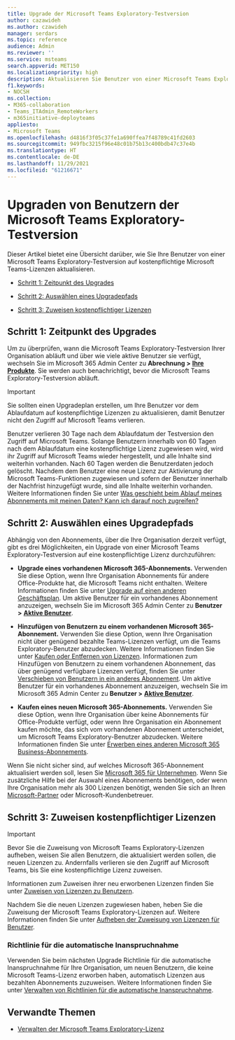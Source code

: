 ```yaml
---
title: Upgrade der Microsoft Teams Exploratory-Testversion
author: cazawideh
ms.author: czawideh
manager: serdars
ms.topic: reference
audience: Admin
ms.reviewer: ''
ms.service: msteams
search.appverid: MET150
ms.localizationpriority: high
description: Aktualisieren Sie Benutzer von einer Microsoft Teams Exploratory-Testversion auf eine kostenpflichtige Lizenz.
f1.keywords:
- NOCSH
ms.collection:
- M365-collaboration
- Teams_ITAdmin_RemoteWorkers
- m365initiative-deployteams
appliesto:
- Microsoft Teams
ms.openlocfilehash: d4816f3f05c37fe1a690ffea7f48789c41fd2603
ms.sourcegitcommit: 949fbc3215f96e48c01b75b13c400bdb47c37e4b
ms.translationtype: HT
ms.contentlocale: de-DE
ms.lasthandoff: 11/29/2021
ms.locfileid: "61216671"
---
```

# <a name="upgrade-users-from-the-teams-exploratory-trial"></a>Upgraden von Benutzern der Microsoft Teams Exploratory-Testversion

Dieser Artikel bietet eine Übersicht darüber, wie Sie Ihre Benutzer von einer Microsoft Teams Exploratory-Testversion auf kostenpflichtige Microsoft Teams-Lizenzen aktualisieren.

- [Schritt 1: Zeitpunkt des Upgrades](#step-1-when-to-upgrade)

- [Schritt 2: Auswählen eines Upgradepfads](#step-2-choose-an-upgrade-path)

- [Schritt 3: Zuweisen kostenpflichtiger Lizenzen](#step-3-assign-paid-licenses)

## <a name="step-1-when-to-upgrade"></a>Schritt 1: Zeitpunkt des Upgrades  

Um zu überprüfen, wann die Microsoft Teams Exploratory-Testversion Ihrer Organisation abläuft und über wie viele aktive Benutzer sie verfügt, wechseln Sie im Microsoft 365 Admin Center zu **Abrechnung >** <a href="https://go.microsoft.com/fwlink/p/?linkid=842054" target="_blank"><b>Ihre Produkte</b></a>. Sie werden auch benachrichtigt, bevor die Microsoft Teams Exploratory-Testversion abläuft.

> [!IMPORTANT]
> Sie sollten einen Upgradeplan erstellen, um Ihre Benutzer vor dem Ablaufdatum auf kostenpflichtige Lizenzen zu aktualisieren, damit Benutzer nicht den Zugriff auf Microsoft Teams verlieren.
>
> Benutzer verlieren 30 Tage nach dem Ablaufdatum der Testversion den Zugriff auf Microsoft Teams. Solange Benutzern innerhalb von 60 Tagen nach dem Ablaufdatum eine kostenpflichtige Lizenz zugewiesen wird, wird ihr Zugriff auf Microsoft Teams wieder hergestellt, und alle Inhalte sind weiterhin vorhanden. Nach 60 Tagen werden die Benutzerdaten jedoch gelöscht. Nachdem dem Benutzer eine neue Lizenz zur Aktivierung der Microsoft Teams-Funktionen zugewiesen und sofern der Benutzer innerhalb der Nachfrist hinzugefügt wurde, sind alle Inhalte weiterhin vorhanden. Weitere Informationen finden Sie unter <a href="/microsoft-365/commerce/subscriptions/what-if-my-subscription-expires?view=o365-worldwide" target="_blank">Was geschieht beim Ablauf meines Abonnements mit meinen Daten? Kann ich darauf noch zugreifen?</a>

## <a name="step-2-choose-an-upgrade-path"></a>Schritt 2: Auswählen eines Upgradepfads

Abhängig von den Abonnements, über die Ihre Organisation derzeit verfügt, gibt es drei Möglichkeiten, ein Upgrade von einer Microsoft Teams Exploratory-Testversion auf eine kostenpflichtige Lizenz durchzuführen:

- **Upgrade eines vorhandenen Microsoft 365-Abonnements.** Verwenden Sie diese Option, wenn Ihre Organisation Abonnements für andere Office-Produkte hat, die Microsoft Teams nicht enthalten. Weitere Informationen finden Sie unter <a href="/microsoft-365/commerce/subscriptions/upgrade-to-different-plan?view=o365-worldwide" target="_blank">Upgrade auf einen anderen Geschäftsplan</a>. Um aktive Benutzer für ein vorhandenes Abonnement anzuzeigen, wechseln Sie im Microsoft 365 Admin Center zu **Benutzer >** <a href="https://go.microsoft.com/fwlink/p/?linkid=834822" target="_blank"><b>Aktive Benutzer</b></a>.

- **Hinzufügen von Benutzern zu einem vorhandenen Microsoft 365-Abonnement.** Verwenden Sie diese Option, wenn Ihre Organisation nicht über genügend bezahlte Teams-Lizenzen verfügt, um die Teams Exploratory-Benutzer abzudecken. Weitere Informationen finden Sie unter <a href="/microsoft-365/commerce/licenses/buy-licenses?view=o365-worldwide" target="_blank">Kaufen oder Entfernen von Lizenzen</a>. Informationen zum Hinzufügen von Benutzern zu einem vorhandenen Abonnement, das über genügend verfügbare Lizenzen verfügt, finden Sie unter <a href="/microsoft-365/commerce/subscriptions/move-users-different-subscription?view=o365-worldwide" target="_blank">Verschieben von Benutzern in ein anderes Abonnement</a>. Um aktive Benutzer für ein vorhandenes Abonnement anzuzeigen, wechseln Sie im Microsoft 365 Admin Center zu **Benutzer >** <a href="https://go.microsoft.com/fwlink/p/?linkid=834822" target="_blank"><b>Aktive Benutzer</b></a>.

- **Kaufen eines neuen Microsoft 365-Abonnements.** Verwenden Sie diese Option, wenn Ihre Organisation über keine Abonnements für Office-Produkte verfügt, oder wenn Ihre Organisation ein Abonnement kaufen möchte, das sich vom vorhandenen Abonnement unterscheidet, um Microsoft Teams Exploratory-Benutzer abzudecken.  Weitere Informationen finden Sie unter <a href="/microsoft-365/commerce/try-or-buy-microsoft-365?view=o365-worldwide%22%20\#buy-a-different-subscription" target="_blank">Erwerben eines anderen Microsoft 365 Business-Abonnements</a>.

Wenn Sie nicht sicher sind, auf welches Microsoft 365-Abonnement aktualisiert werden soll, lesen Sie <a href="https://www.microsoft.com/microsoft-365/business#coreui-heading-hiatrep" target="_blank">Microsoft 365 für Unternehmen</a>. Wenn Sie zusätzliche Hilfe bei der Auswahl eines Abonnements benötigen, oder wenn Ihre Organisation mehr als 300 Lizenzen benötigt, wenden Sie sich an Ihren <a href="https://www.microsoft.com/solution-providers/home" target="_blank">Microsoft-Partner</a> oder Microsoft-Kundenbetreuer.

## <a name="step-3-assign-paid-licenses"></a>Schritt 3: Zuweisen kostenpflichtiger Lizenzen

> [!IMPORTANT]
> Bevor Sie die Zuweisung von Microsoft Teams Exploratory-Lizenzen aufheben, weisen Sie allen Benutzern, die aktualisiert werden sollen, die neuen Lizenzen zu. Andernfalls verlieren sie den Zugriff auf Microsoft Teams, bis Sie eine kostenpflichtige Lizenz zuweisen.  

Informationen zum Zuweisen ihrer neu erworbenen Lizenzen finden Sie unter <a href="/microsoft-365/admin/manage/assign-licenses-to-users?view=o365-worldwide&viewFallbackFrom=o365-worldwide%22%20%5C" target="_blank">Zuweisen von Lizenzen zu Benutzern</a>.  

Nachdem Sie die neuen Lizenzen zugewiesen haben, heben Sie die Zuweisung der Microsoft Teams Exploratory-Lizenzen auf. Weitere Informationen finden Sie unter <a href="/microsoft-365/admin/manage/remove-licenses-from-users?view=o365-worldwide" target="_blank">Aufheben der Zuweisung von Lizenzen für Benutzer</a>.

### <a name="auto-claim-policies"></a>Richtlinie für die automatische Inanspruchnahme

Verwenden Sie beim nächsten Upgrade Richtlinie für die automatische Inanspruchnahme für Ihre Organisation, um neuen Benutzern, die keine Microsoft Teams-Lizenz erworben haben, automatisch Lizenzen aus bezahlten Abonnements zuzuweisen. Weitere Informationen finden Sie unter <a href="/microsoft-365/commerce/licenses/manage-auto-claim-policies?view=o365-worldwide" target="_blank">Verwalten von Richtlinien für die automatische Inanspruchnahme</a>.

## <a name="related-topics"></a>Verwandte Themen

- [Verwalten der Microsoft Teams Exploratory-Lizenz](teams-exploratory.md)
